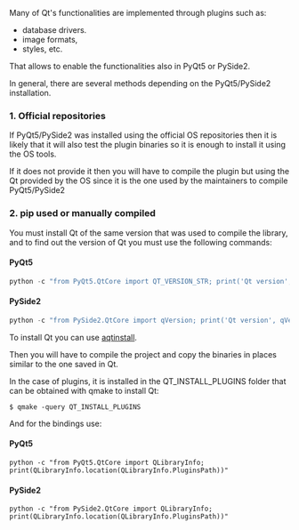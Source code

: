 Many of Qt's functionalities are implemented through plugins such as:

- database drivers.
- image formats,
- styles, etc.

That allows to enable the functionalities also in PyQt5 or PySide2.

In general, there are several methods depending on the PyQt5/PySide2 installation.

### 1. Official repositories

If PyQt5/PySide2 was installed using the official OS repositories then it is likely that it will also test the plugin binaries so it is enough to install it using the OS tools.

If it does not provide it then you will have to compile the plugin but using the Qt provided by the OS since it is the one used by the maintainers to compile PyQt5/PySide2

### 2. pip used or manually compiled

You must install Qt of the same version that was used to compile the library, and to find out the version of Qt you must use the following commands:

#### PyQt5

```python
python -c "from PyQt5.QtCore import QT_VERSION_STR; print('Qt version', QT_VERSION_STR)"
```

#### PySide2

```python
python -c "from PySide2.QtCore import qVersion; print('Qt version', qVersion())"
```

To install Qt you can use [aqtinstall](https://github.com/miurahr/aqtinstall).

Then you will have to compile the project and copy the binaries in places similar to the one saved in Qt. 

In the case of plugins, it is installed in the QT_INSTALL_PLUGINS folder that can be obtained with qmake to install Qt:

```console
$ qmake -query QT_INSTALL_PLUGINS
```

And for the bindings use:

#### PyQt5
```
python -c "from PyQt5.QtCore import QLibraryInfo; print(QLibraryInfo.location(QLibraryInfo.PluginsPath))"
```

#### PySide2
```
python -c "from PySide2.QtCore import QLibraryInfo; print(QLibraryInfo.location(QLibraryInfo.PluginsPath))"
```